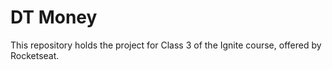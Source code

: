 # DT Money

This repository holds the project for Class 3 of the Ignite course, offered by Rocketseat.